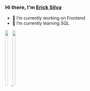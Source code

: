 ### Hi there, I'm [Erick Silva](https://ericksilvadev.github.io/)

* 🔭 I’m currently working on Frontend
* 🌱 I’m currently learning SQL

 <div style="display: flex">
  <a href="https://github.com/ericksilvadev">
  <img height="180em" width="45%" src="https://github-readme-stats.vercel.app/api?username=ericksilvadev&show_icons=true&theme=dracula&include_all_commits=true&count_private=true"/>
  <img height="179em" width="45%" src="https://github-readme-stats.vercel.app/api/top-langs/?username=ericksilvadev&layout=compact&langs_count=7&theme=dracula"/>
</div>
